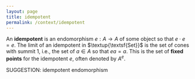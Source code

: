```yaml
---
layout: page
title: idempotent
permalink: /context/idempotent
---
```


An **idempotent** is an endomorphism $e : A \to A$ of some object so that $e\cdot e = e$. The limit of an idempotent in $\textup{\textsf{Set}}$ is the set of cones with summit $1$, i.e., the set of $a \in A$ so that $ea =a$. This is the set of **fixed points** for the idempotent $e$, often denoted by $A^e$.

SUGGESTION: idempotent endomorphism